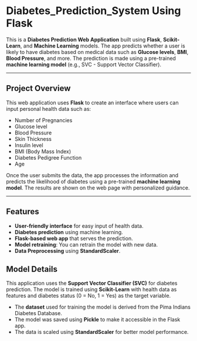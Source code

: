 # Diabetes_Prediction_System Using Flask

This is a **Diabetes Prediction Web Application** built using **Flask**, **Scikit-Learn**, and **Machine Learning** models. The app predicts whether a user is likely to have diabetes based on medical data such as **Glucose levels**, **BMI**, **Blood Pressure**, and more. The prediction is made using a pre-trained **machine learning model** (e.g., SVC - Support Vector Classifier).

---

## Project Overview

This web application uses **Flask** to create an interface where users can input personal health data such as:
- Number of Pregnancies
- Glucose level
- Blood Pressure
- Skin Thickness
- Insulin level
- BMI (Body Mass Index)
- Diabetes Pedigree Function
- Age

Once the user submits the data, the app processes the information and predicts the likelihood of diabetes using a pre-trained **machine learning model**. The results are shown on the web page with personalized guidance.

---

## Features

- **User-friendly interface** for easy input of health data.
- **Diabetes prediction** using machine learning.
- **Flask-based web app** that serves the prediction.
- **Model retraining**: You can retrain the model with new data.
- **Data Preprocessing** using **StandardScaler**.


## Model Details

This application uses the **Support Vector Classifier (SVC)** for diabetes prediction. The model is trained using **Scikit-Learn** with health data as features and diabetes status (0 = No, 1 = Yes) as the target variable.

- The **dataset** used for training the model is derived from the Pima Indians Diabetes Database.
- The model was saved using **Pickle** to make it accessible in the Flask app.
- The data is scaled using **StandardScaler** for better model performance.
